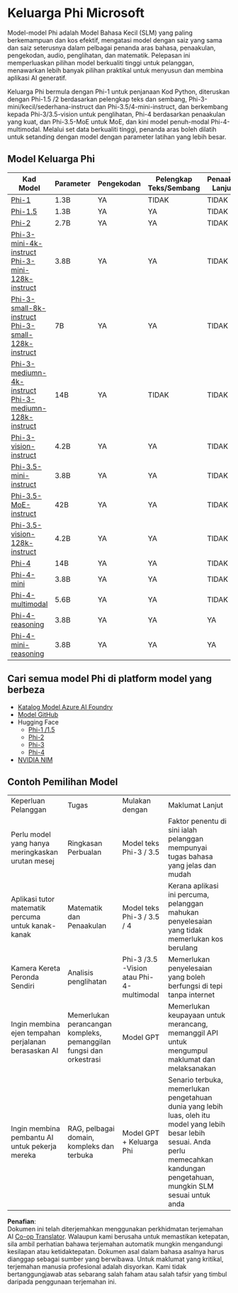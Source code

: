 <!--
CO_OP_TRANSLATOR_METADATA:
{
  "original_hash": "8ef41b679d85adc42be3e0cbee97f7f1",
  "translation_date": "2025-07-18T21:32:05+00:00",
  "source_file": "md/01.Introduction/01/01.PhiFamily.md",
  "language_code": "ms"
}
-->
# Keluarga Phi Microsoft

Model-model Phi adalah Model Bahasa Kecil (SLM) yang paling berkemampuan dan kos efektif, mengatasi model dengan saiz yang sama dan saiz seterusnya dalam pelbagai penanda aras bahasa, penaakulan, pengekodan, audio, penglihatan, dan matematik. Pelepasan ini memperluaskan pilihan model berkualiti tinggi untuk pelanggan, menawarkan lebih banyak pilihan praktikal untuk menyusun dan membina aplikasi AI generatif.

Keluarga Phi bermula dengan Phi-1 untuk penjanaan Kod Python, diteruskan dengan Phi-1.5 /2 berdasarkan pelengkap teks dan sembang, Phi-3-mini/kecil/sederhana-instruct dan Phi-3.5/4-mini-instruct, dan berkembang kepada Phi-3/3.5-vision untuk penglihatan, Phi-4 berdasarkan penaakulan yang kuat, dan Phi-3.5-MoE untuk MoE, dan kini model penuh-modal Phi-4-multimodal. Melalui set data berkualiti tinggi, penanda aras boleh dilatih untuk setanding dengan model dengan parameter latihan yang lebih besar.

## Model Keluarga Phi

<div style="font-size:8px">

| Kad Model |Parameter|Pengekodan|Pelengkap Teks/Sembang|Penaakulan Lanjutan| Penglihatan | Audio | MoE
| - | -  | - | - |- |- |- |- |
|[Phi-1](https://huggingface.co/microsoft/phi-1)|1.3B| YA| TIDAK | TIDAK |TIDAK |TIDAK |TIDAK |
|[Phi-1.5](https://huggingface.co/microsoft/phi-1_5)|1.3B| YA|YA| TIDAK |TIDAK |TIDAK |TIDAK |
|[Phi-2](https://huggingface.co/microsoft/phi-1_5)|2.7B| YA|YA| TIDAK |TIDAK |TIDAK |TIDAK |
|[Phi-3-mini-4k-instruct](https://huggingface.co/microsoft/Phi-3-mini-4k-instruct)<br/>[Phi-3-mini-128k-instruct](https://huggingface.co/microsoft/Phi-3-mini-128k-instruct)|3.8B| YA|YA| TIDAK |TIDAK |TIDAK |TIDAK |
|[Phi-3-small-8k-instruct](https://huggingface.co/microsoft/Phi-3-small-8k-instruct)<br/>[Phi-3-small-128k-instruct](https://huggingface.co/microsoft/Phi-3-small-128k-instruct)<br/>|7B| YA|YA| TIDAK |TIDAK |TIDAK |TIDAK |
|[Phi-3-mediumn-4k-instruct](https://huggingface.co/microsoft/Phi-3-medium-4k-instruct)<br>[Phi-3-mediumn-128k-instruct](https://huggingface.co/microsoft/Phi-3-medium-128k-instruct)|14B|YA|TIDAK| TIDAK |TIDAK |TIDAK |TIDAK |
|[Phi-3-vision-instruct](https://huggingface.co/microsoft/Phi-3-vision-128k-instruct)|4.2B|YA|YA|TIDAK |TIDAK |TIDAK |TIDAK |
|[Phi-3.5-mini-instruct](https://huggingface.co/microsoft/Phi-3.5-mini-instruct)|3.8B|YA|YA| TIDAK |TIDAK |TIDAK |TIDAK |
|[Phi-3.5-MoE-instruct](https://huggingface.co/microsoft/Phi-3.5-MoE-instruct)|42B|YA|YA| TIDAK |TIDAK |TIDAK |YA |
|[Phi-3.5-vision-128k-instruct](https://huggingface.co/microsoft/Phi-3.5-vision-instruct)|4.2B|YA|YA| TIDAK |YA |TIDAK |TIDAK |
|[Phi-4](https://huggingface.co/microsoft/phi-4)|14B|YA|YA| TIDAK |TIDAK |TIDAK |TIDAK |
|[Phi-4-mini](https://huggingface.co/microsoft/Phi-4-mini-instruct)|3.8B|YA|YA| TIDAK |TIDAK |TIDAK |TIDAK |
|[Phi-4-multimodal](https://huggingface.co/microsoft/Phi-4-multimodal-instruct)|5.6B|YA|YA| TIDAK |YA |YA |TIDAK |
|[Phi-4-reasoning](https://huggingface.co/microsoft/Phi-4-reasoning)|3.8B|YA|YA| YA |TIDAK |TIDAK |TIDAK |
|[Phi-4-mini-reasoning](https://huggingface.co/microsoft/Phi-4-mini-reasoning)|3.8B|YA|YA| YA |TIDAK |TIDAK |TIDAK |

</div>

## **Cari semua model Phi di platform model yang berbeza**

- [Katalog Model Azure AI Foundry](https://ai.azure.com/explore/models?selectedCollection=phi)
- [Model GitHub](https://github.com/marketplace?query=Phi&type=models)
- Hugging Face
  - [Phi-1 /1.5](https://huggingface.co/collections/microsoft/phi-1-6626e29134744e94e222d572)
  - [Phi-2](https://huggingface.co/microsoft/phi-2)
  - [Phi-3](https://huggingface.co/collections/microsoft/phi-3-6626e15e9585a200d2d761e3)
  - [Phi-4](https://huggingface.co/collections/microsoft/phi-4-677e9380e514feb5577a40e4) 
- [NVIDIA NIM](https://build.nvidia.com/search?q=Phi)

## Contoh Pemilihan Model

| | | | |
|-|-|-|-|
|Keperluan Pelanggan|Tugas|Mulakan dengan|Maklumat Lanjut|
|Perlu model yang hanya meringkaskan urutan mesej|Ringkasan Perbualan|Model teks Phi-3 / 3.5|Faktor penentu di sini ialah pelanggan mempunyai tugas bahasa yang jelas dan mudah|
|Aplikasi tutor matematik percuma untuk kanak-kanak|Matematik dan Penaakulan|Model teks Phi-3 / 3.5 / 4|Kerana aplikasi ini percuma, pelanggan mahukan penyelesaian yang tidak memerlukan kos berulang|
|Kamera Kereta Peronda Sendiri|Analisis penglihatan|Phi-3 /3.5 -Vision atau Phi-4-multimodal|Memerlukan penyelesaian yang boleh berfungsi di tepi tanpa internet|
|Ingin membina ejen tempahan perjalanan berasaskan AI|Memerlukan perancangan kompleks, pemanggilan fungsi dan orkestrasi|Model GPT|Memerlukan keupayaan untuk merancang, memanggil API untuk mengumpul maklumat dan melaksanakan|
|Ingin membina pembantu AI untuk pekerja mereka|RAG, pelbagai domain, kompleks dan terbuka|Model GPT + Keluarga Phi|Senario terbuka, memerlukan pengetahuan dunia yang lebih luas, oleh itu model yang lebih besar lebih sesuai. Anda perlu memecahkan kandungan pengetahuan, mungkin SLM sesuai untuk anda|

**Penafian**:  
Dokumen ini telah diterjemahkan menggunakan perkhidmatan terjemahan AI [Co-op Translator](https://github.com/Azure/co-op-translator). Walaupun kami berusaha untuk memastikan ketepatan, sila ambil perhatian bahawa terjemahan automatik mungkin mengandungi kesilapan atau ketidaktepatan. Dokumen asal dalam bahasa asalnya harus dianggap sebagai sumber yang berwibawa. Untuk maklumat yang kritikal, terjemahan manusia profesional adalah disyorkan. Kami tidak bertanggungjawab atas sebarang salah faham atau salah tafsir yang timbul daripada penggunaan terjemahan ini.
